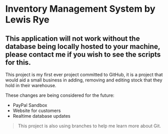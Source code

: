 # Inventory Management System by Lewis Rye
## This application will not work without the database being locally hosted to your machine, please contact me if you wish to see the scripts for this.
This project is my first ever project committed to GitHub, it is a project that would aid a small business in adding, removing and editing stock that they hold in their warehouse.

These changes are being considered for the future:
- PayPal Sandbox
- Website for customers
- Realtime database updates

> This project is also using branches to help me learn more about Git.
